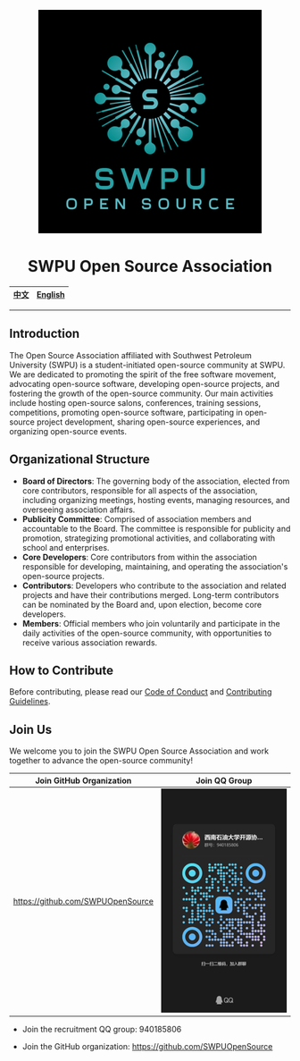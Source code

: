 <div align="center">

![SWPU Open Source Association](/assets/logo.png)

# SWPU Open Source Association

| [中文](README.md) | [English](README.en_US.md) |
| ----------------- | -------------------------- |

</div>

---

## Introduction

The Open Source Association affiliated with Southwest Petroleum University (SWPU) is a student-initiated open-source community at SWPU. We are dedicated to promoting the spirit of the free software movement, advocating open-source software, developing open-source projects, and fostering the growth of the open-source community. Our main activities include hosting open-source salons, conferences, training sessions, competitions, promoting open-source software, participating in open-source project development, sharing open-source experiences, and organizing open-source events.

## Organizational Structure

- **Board of Directors**: The governing body of the association, elected from core contributors, responsible for all aspects of the association, including organizing meetings, hosting events, managing resources, and overseeing association affairs.
- **Publicity Committee**: Comprised of association members and accountable to the Board. The committee is responsible for publicity and promotion, strategizing promotional activities, and collaborating with school and enterprises.
- **Core Developers**: Core contributors from within the association responsible for developing, maintaining, and operating the association's open-source projects.
- **Contributors**: Developers who contribute to the association and related projects and have their contributions merged. Long-term contributors can be nominated by the Board and, upon election, become core developers.
- **Members**: Official members who join voluntarily and participate in the daily activities of the open-source community, with opportunities to receive various association rewards.

## How to Contribute

Before contributing, please read our [Code of Conduct](CODE_OF_CONDUCT.md) and [Contributing Guidelines](CONTRIBUTING.md).

## Join Us

We welcome you to join the SWPU Open Source Association and work together to advance the open-source community!

|           Join GitHub Organization            |                Join QQ Group                 |
| :-------------------------------------------: | :------------------------------------------: |
| https://github.com/SWPUOpenSource             | ![QQ Recruitment Group QR Code](/assets/qqgroup_qrcode.jpg) |

- Join the recruitment QQ group: 940185806

- Join the GitHub organization: https://github.com/SWPUOpenSource

